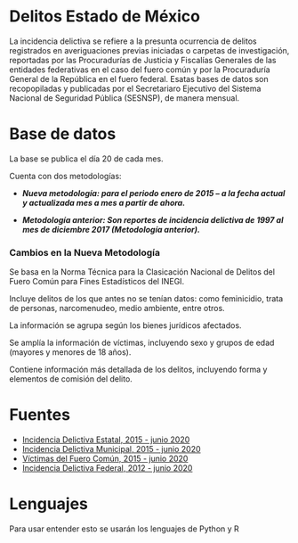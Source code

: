 # Delitos Estado de México

La incidencia delictiva se refiere a la presunta ocurrencia de delitos registrados en averiguaciones previas iniciadas o carpetas de investigación, reportadas por las Procuradurías de Justicia y Fiscalías Generales de las entidades federativas en el caso del fuero común y por la Procuraduría General de la República en el fuero federal. Esatas bases de datos son recopopiladas y publicadas por el Secretariaro Ejecutivo del Sistema Nacional de Seguridad Pública (SESNSP), de manera mensual.



# Base de datos 

La base se publica el día 20 de cada mes.

Cuenta con dos metodologías:

 * ***Nueva metodología: para el periodo enero de 2015 – a la fecha actual y actualizada  mes a mes a partir de ahora.***

 * ***Metodología anterior: Son reportes de incidencia delictiva de 1997 al mes de diciembre 2017 (Metodología anterior).***

### Cambios en la Nueva Metodología

Se basa en la Norma Técnica para la Clasicación Nacional de Delitos del Fuero Común para Fines Estadísticos del INEGI.

Incluye delitos de los que antes no se tenían datos: como feminicidio, trata de personas, narcomenudeo, medio ambiente, entre otros.

La información se agrupa según los bienes jurídicos afectados.

Se amplía la información de víctimas, incluyendo sexo y grupos de edad (mayores y menores de 18 años).

Contiene información más detallada de los delitos, incluyendo forma y elementos de comisión del delito.



# Fuentes
  * [Incidencia Delictiva Estatal, 2015 - junio 2020](https://drive.google.com/file/d/1_bnOF4QgQAFnMH6tGcnBN7Yvb35Q6IjC/view)
  * [Incidencia Delictiva Municipal, 2015 - junio 2020](https://drive.google.com/file/d/1eZuUEv84EzGg-PwtUHxIUBheBk4E8fUA/view/)
  * [Víctimas del Fuero Común, 2015 - junio 2020](https://drive.google.com/file/d/13N6RcNAY-hfQftqoaIvG7yI_qOoxNfv4/view)
  * [Incidencia Delictiva Federal, 2012 - junio 2020](https://drive.google.com/file/d/1gxFhkm8U1AshzknvSgnGZfopbvfYhVvz/view)
  
# Lenguajes
Para usar entender esto se usarán los lenguajes de Python y R
